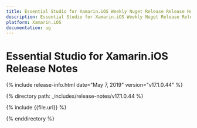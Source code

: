 ```yaml
---
title: Essential Studio for Xamarin.iOS Weekly Nuget Release Release Notes  
description: Essential Studio for Xamarin.iOS Weekly Nuget Release Release Notes  
platform: Xamarin.iOS
documentation: ug
---
```


# Essential Studio for Xamarin.iOS  Release Notes  

{% include release-info.html date="May 7, 2019"  version="v17.1.0.44" %} 


{% directory path: _includes/release-notes/v17.1.0.44 %}

{% include {{file.url}} %}

{% enddirectory %}